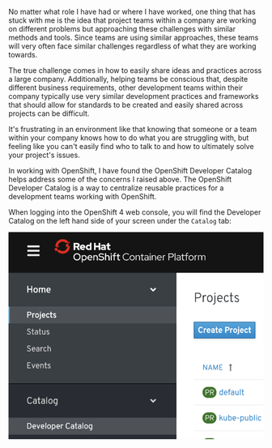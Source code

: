No matter what role I have had or where I have worked, one thing that has stuck
with me is the idea that project teams within a company are working on different
problems but approaching these challenges with similar methods and tools. Since
teams are using similar approaches, these teams will very often face similar
challenges regardless of what they are working towards.

The true challenge comes in how to easily share ideas and practices across a large
company. Additionally, helping teams be conscious that, despite different business
requirements, other development teams within their company typically use very similar
development practices and frameworks that should allow for standards to be created
and easily shared across projects can be difficult.

It's frustrating in an environment like that knowing that someone or a team within
your company knows how to do what you are struggling with, but feeling like you
can't easily find who to talk to and how to ultimately solve your project's issues.

In working with OpenShift, I have found the OpenShift Developer Catalog helps address
some of the concerns I raised above. The OpenShift Developer Catalog is a way to
centralize reusable practices for a development teams working with OpenShift.

When logging into the OpenShift 4 web console, you will find the Developer Catalog
on the left hand side of your screen under the `Catalog` tab:

![Developer Catalog Tab](./assets/DeveloperCatalogTab.png)
